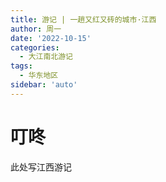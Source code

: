 ```yaml
---
title: 游记 | 一趟又红又砖的城市·江西
author: 周一
date: '2022-10-15'
categories:
  - 大江南北游记
tags:
  - 华东地区
sidebar: 'auto'
---
```


# 叮咚

此处写江西游记